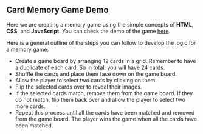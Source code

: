 ## Card Memory Game Demo

Here we are creating a memory game using the simple concepts of **HTML**, **CSS**, and **JavaScript**. You can check the demo of the game [here](https://maidaijaz.github.io/).

Here is a general outline of the steps you can follow to develop the logic for a memory game:

- Create a game board by arranging 12 cards in a grid. Remember to have a duplicate of each card. So in total, you will have 24 cards.
- Shuffle the cards and place them face down on the game board.
- Allow the player to select two cards by clicking on them.
- Flip the selected cards over to reveal their images.
- If the selected cards match, remove them from the game board. If they do not match, flip them back over and allow the player to select two more cards.
- Repeat this process until all the cards have been matched and removed from the game board. The player wins the game when all the cards have been matched.







